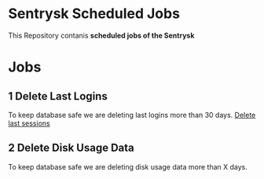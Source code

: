 # Sentrysk Scheduled Jobs
This Repository contanis **scheduled jobs of the Sentrysk**

# Jobs

## 1 Delete Last Logins
To keep database safe we are deleting last logins more than 30 days.
[Delete last sessions](https://github.com/sentrysk/Sentrysk-Scheduled-Jobs/blob/main/Modules/last_logins.py)

## 2 Delete Disk Usage Data
To keep database safe we are deleting disk usage data more than X days.
